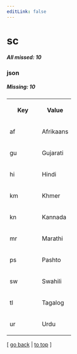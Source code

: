 ```yaml
---
editLink: false
---
```


# sc

##### All missed: 10


### json

##### Missing: 10

<table width="100%">
<tr><th width="50%">

Key

</th><th width="50%">

Value

</th></tr>
<tr><td width="50%">

af

</td><td width="50%">

Afrikaans

</td></tr>
<tr><td width="50%">

gu

</td><td width="50%">

Gujarati

</td></tr>
<tr><td width="50%">

hi

</td><td width="50%">

Hindi

</td></tr>
<tr><td width="50%">

km

</td><td width="50%">

Khmer

</td></tr>
<tr><td width="50%">

kn

</td><td width="50%">

Kannada

</td></tr>
<tr><td width="50%">

mr

</td><td width="50%">

Marathi

</td></tr>
<tr><td width="50%">

ps

</td><td width="50%">

Pashto

</td></tr>
<tr><td width="50%">

sw

</td><td width="50%">

Swahili

</td></tr>
<tr><td width="50%">

tl

</td><td width="50%">

Tagalog

</td></tr>
<tr><td width="50%">

ur

</td><td width="50%">

Urdu

</td></tr>
</table>

[ [go back](../status.md) | [to top](#) ]

